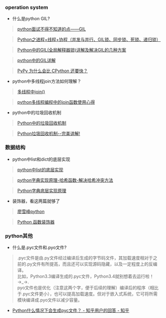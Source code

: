 ### operation system
- 什么是python GIL?
> [python面试不得不知道的点——GIL](https://blog.csdn.net/weixin_41594007/article/details/79485847?utm_medium=distribute.pc_relevant_right.none-task-blog-BlogCommendFromMachineLearnPai2-4.nonecase&depth_1-utm_source=distribute.pc_relevant_right.none-task-blog-BlogCommendFromMachineLearnPai2-4.nonecase)

> [Python之进程+线程+协程（并发与并行、GIL锁、同步锁、死锁、递归锁）](https://blog.csdn.net/Viewinfinitely/article/details/105452702?utm_medium=distribute.pc_relevant.none-task-blog-BlogCommendFromMachineLearnPai2-3.nonecase&depth_1-utm_source=distribute.pc_relevant.none-task-blog-BlogCommendFromMachineLearnPai2-3.nonecase)

> [Python中的GIL(全局解释器锁)详解及解决GIL的几种方案](https://blog.csdn.net/qq_40808154/article/details/89398076)

> [python中的GIL详解](https://www.cnblogs.com/SuKiWX/p/8804974.html)

> [PyPy 为什么会比 CPython 还要快？](https://www.zhihu.com/question/19588346)

- python中多线程join方法如何理解？
> [多线程中join()](https://www.cnblogs.com/lyuweigh/p/9568697.html)

> [python多线程编程中的join函数使用心得](https://www.jb51.net/article/54628.htm)

- python中的垃圾回收机制
> [Python中的垃圾回收机制](https://blog.csdn.net/u012294618/article/details/83181011)

> [Python垃圾回收机制--完美讲解!](https://www.runoob.com/w3cnote/python-func-decorators.html)


### 数据结构
- python中list和dict的底层实现
> [python中list的底层实现](https://www.cnblogs.com/tlz888/p/10192243.html)

> [python字典实现原理-哈希函数-解决哈希冲突方法](https://blog.csdn.net/weixin_33781606/article/details/93261816?utm_medium=distribute.pc_relevant.none-task-blog-BlogCommendFromMachineLearnPai2-7.channel_param&depth_1-utm_source=distribute.pc_relevant.none-task-blog-BlogCommendFromMachineLearnPai2-7.channel_param)

> [Python字典底层实现原理](https://blog.csdn.net/answer3lin/article/details/84523332?utm_medium=distribute.pc_relevant.none-task-blog-baidujs-9&spm=1001.2101.3001.4242)

- 装饰器，看这两篇就够了
> [廖雪峰python](https://www.liaoxuefeng.com/wiki/1016959663602400/1017451662295584?t=1595776156613)

> [Python 函数装饰器](https://www.runoob.com/w3cnote/python-func-decorators.html)


### python其他
- 什么是.pyc文件和.pyo文件?
> .pyc文件是由.py文件经过编译后生成的字节码文件，其加载速度相对于之前的.py文件有所提高，而且还可以实现源码隐藏，以及一定程度上的反编译。    
比如，Python3.3编译生成的.pyc文件，Python3.4就别想着去运行啦！→_→.    
pyo文件也是优化（注意这两个字，便于后续的理解）编译后的程序（相比于.pyc文件更小），也可以提高加载速度。但对于嵌入式系统，它可将所需模块编译成.pyo文件以减少容量。

- [Python什么情况下会生成pyc文件？ - 知乎用户的回答 - 知乎](https://www.zhihu.com/question/30296617/answer/112564303)
